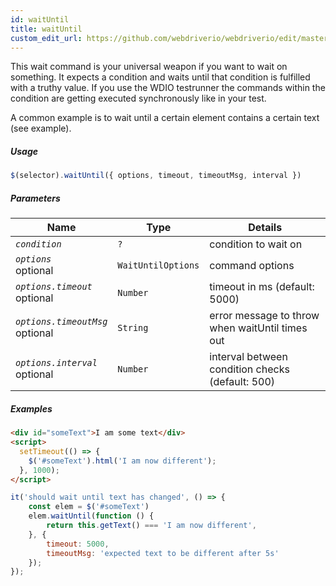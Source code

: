 ```yaml
---
id: waitUntil
title: waitUntil
custom_edit_url: https://github.com/webdriverio/webdriverio/edit/master/packages/webdriverio/src/commands/element/waitUntil.js
---
```


This wait command is your universal weapon if you want to wait on something. It expects a condition
and waits until that condition is fulfilled with a truthy value. If you use the WDIO testrunner the
commands within the condition are getting executed synchronously like in your test.

A common example is to wait until a certain element contains a certain text (see example).

##### Usage

```js
$(selector).waitUntil({ options, timeout, timeoutMsg, interval })
```

##### Parameters

| Name | Type | Details |
| ---- | ---- | ------- |
| <code><var>condition</var></code> | <code>?</code> | condition to wait on |
| <code><var>options</var></code><br><span class="label labelWarning">optional</span> | <code>WaitUntilOptions</code> | command options |
| <code><var>options.timeout</var></code><br><span class="label labelWarning">optional</span> | <code>Number</code> | timeout in ms (default: 5000) |
| <code><var>options.timeoutMsg</var></code><br><span class="label labelWarning">optional</span> | <code>String</code> | error message to throw when waitUntil times out |
| <code><var>options.interval</var></code><br><span class="label labelWarning">optional</span> | <code>Number</code> | interval between condition checks (default: 500) |

##### Examples

```html example.html
<div id="someText">I am some text</div>
<script>
  setTimeout(() => {
    $('#someText').html('I am now different');
  }, 1000);
</script>

```

```js waitUntil.js
it('should wait until text has changed', () => {
    const elem = $('#someText')
    elem.waitUntil(function () {
        return this.getText() === 'I am now different',
    }, {
        timeout: 5000,
        timeoutMsg: 'expected text to be different after 5s'
    });
});
```

